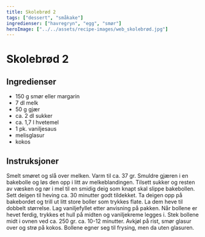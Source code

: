 ```yaml
---
title: Skolebrød 2
tags: ["dessert", "småkake"]
ingredienser: ["havregryn", "egg", "smør"]
heroImage: ["../../assets/recipe-images/web_skolebrød.jpg"]
---
```


# Skolebrød 2

## Ingredienser

- 150 g smør eller margarin
- 7 dl melk
- 50 g gjær
- ca. 2 dl sukker
- ca. 1,7 l hvetemel
- 1 pk. vaniljesaus
- melisglasur
- kokos

## Instruksjoner

Smelt smøret og slå over melken. Varm til ca. 37 gr. Smuldre gjæren i en bakebolle og løs den opp i litt av melkeblandingen. Tilsett sukker og resten av væsken og rør i mel til en smidig deig som knapt skal slippe bakebollen. Sett deigen til heving ca. 30 minutter godt tildekket. Ta deigen opp på bakebordet og trill ut litt store boller som trykkes flate. La dem heve til dobbelt størrelse. Lag vaniljefyllet etter anvisning på pakken. Når bollene er hevet ferdig, trykkes et hull på midten og vaniljekreme legges i. Stek bollene midt i ovnen ved ca. 250 gr. ca. 10-12 minutter. Avkjøl på rist, smør glasur over og strø på kokos. Bollene egner seg til frysing, men da uten glasuren.
